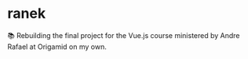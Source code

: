 # ranek
📚 Rebuilding the final project for the Vue.js course ministered by Andre Rafael at Origamid on my own.
